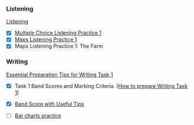 ### Listening 

[Listening](https://ieltsliz.com/ielts-listening/)

- [x] [Multiple Choice Listening Practice 1](https://ieltsliz.com/ielts-listening-multiple-choice-essential-tips/)
- [x] [Maps Listening Practice 1](https://ieltsliz.com/ielts-map-listening-practice/)
- [x] Maps Listening Practice 1: The Farm

### Writing

[Essential Preparation Tips for Writing Task 1](https://ieltsliz.com/ielts-writing-task-1-preparation-tips/)

- [x] Task 1 Band Scores and Marking Criteria. ([How to prepare Writing Task 1](https://ieltsliz.com/ielts-writing-task-1-preparation-tips/))
- [x] [Band Score with Useful Tips](https://ieltsliz.com/ielts-writing-task-1-band-scores/) 
- [ ] [Bar charts practice](https://ieltsliz.com/ielts-sample-chart-for-writing-task-1/)

